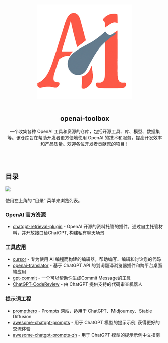 <p align="center">
  <br>
  <img width="300" src="./assets/logo.png" alt="logo of openai-toolbox repository">
  <br>
  <br>
</p>

<h2 align='center'>openai-toolbox</h2>

<p align='center'>
一个收集各种 OpenAI 工具和资源的仓库，包括开源工具、库、模型、数据集等。该仓库旨在帮助开发者更方便地使用 OpenAI 的技术和服务，提高开发效率和产品质量。欢迎各位开发者贡献您的项目！
</p>
<br><br>

## 目录

<img src="https://user-images.githubusercontent.com/11247099/112722104-819b8a80-8f42-11eb-82f5-dfc2dd5d8a77.png" height="32" />

使用左上角的 “目录” 菜单来浏览列表。

### OpenAI 官方资源
- [chatgpt-retrieval-plugin](https://github.com/openai/chatgpt-retrieval-plugin) - OpenAI 开源的资料托管的插件，通过自主托管材料，并开放接口给ChatGPT, 构建私有聊天场景

### 工具应用

- [cursor](https://www.cursor.so/) - 专为使用 AI 编程而构建的编辑器，帮助编写、编辑和讨论您的代码
- [openai-translator](https://github.com/yetone/openai-translator) - 基于 ChatGPT API 的划词翻译浏览器插件和跨平台桌面端应用
- [gpt-commit](https://github.com/zurawiki/gptcommit) - 一个可以帮助你生成Commit Message的工具
- [ChatGPT-CodeReview](https://github.com/anc95/ChatGPT-CodeReview) - 由 ChatGPT 提供支持的代码审查机器人

### 提示词工程

- [prompthero](https://prompthero.com/) - Prompts 网站，适用于 ChatGPT、Midjourney、Stable Diffusion
- [awesome-chatgpt-prompts](https://prompts.chat/) - 用于 ChatGPT 模型的提示示例, 获得更好的交流体验
- [awesome-chatgpt-prompts-zh](https://chatguide.plexpt.com/) - 用于 ChatGPT 模型的提示示例中文指南
